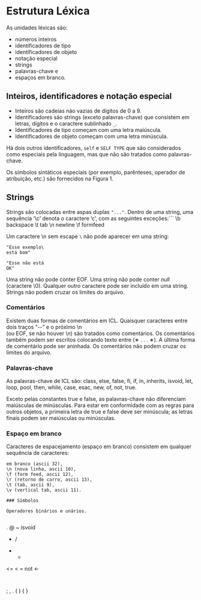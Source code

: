 # Estrutura Léxica

As unidades léxicas são:
- números inteiros
- identificadores de tipo
- identificadores de objeto
- notação especial
- strings
- palavras-chave e 
- espaços em branco.

## Inteiros, identificadores e notação especial

- Inteiros são cadeias não vazias de dígitos de 0 a 9.
- Identificadores são strings (exceto palavras-chave) que consistem em letras, dígitos e o caractere sublinhado ```_```.
- Identificadores de tipo começam com uma letra maiúscula.
- Identificadores de objeto começam com uma letra minúscula.

Há dois outros identificadores, ```self``` e ```SELF TYPE``` que são considerados como especiais pela linguagem, mas que não são tratados como palavras-chave. 

Os símbolos sintáticos especiais (por exemplo, parênteses, operador de atribuição, etc.) são fornecidos na Figura 1.

## Strings

Strings são colocadas entre aspas duplas ```"..."```.
Dentro de uma string, uma sequência ‘\c’ denota o caractere ‘c’, com as seguintes exceções:```
\b backspace 
\t tab
\n newline 
\f formfeed

Um caractere \n sem escape ```\``` não pode aparecer em uma string:
```
"Esse exemplo\
está bom"
```
```
"Esse não está
OK"
```

Uma string não pode conter EOF.
Uma string não pode conter _null_ (caractere \0).
Qualquer outro caractere pode ser incluído em uma string. 
Strings não podem cruzar os limites do arquivo.

###  Comentários

Existem duas formas de comentários em ICL. 
Quaisquer caracteres entre dois traços “--” e o próximo \n  
(ou EOF, se não houver \n) são tratados como comentários. 
Os comentários também podem ser escritos colocando texto entre (∗ . . . ∗). 
A última forma de comentário pode ser aninhada. 
Os comentários não podem cruzar os limites do arquivo.

### Palavras-chave

As palavras-chave de ICL são: 
class, else, false, fi, if, in, inherits, isvoid, let, loop, 
pool, then, while, case, esac, new, of, not, true. 

Exceto pelas constantes true e false, 
as palavras-chave não diferenciam maiúsculas de minúsculas. 
Para estar em conformidade com as regras para outros objetos, 
a primeira letra de true e false deve ser minúscula; 
as letras finais podem ser maiúsculas ou minúsculas.

### Espaço em branco

Caracteres de espacejamento (espaço em branco) 
consistem em qualquer sequência de caracteres: 
```
em branco (ascii 32), 
\n (nova linha, ascii 10), 
\f (form feed, ascii 12), 
\r (retorno de carro, ascii 13), 
\t (tab, ascii 9), 
\v (vertical tab, ascii 11).

### Símbolos

Operadores binários e unários.


```
.
@
~ 
isvoid 
* / 
+ -
<= < = 
not
<-
```


```
; , . ( ) { } 
``` 

